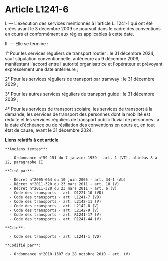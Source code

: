 # Article L1241-6

I. ― L'exécution des services mentionnés à l'article L. 1241-1 qui ont été créés avant le 3 décembre 2009 se poursuit dans le
cadre des conventions en cours et conformément aux règles applicables à cette date. 

II. ― Elle se termine : 

1° Pour les services réguliers de transport routier : le 31 décembre 2024, sauf stipulation conventionnelle, antérieure au 9
décembre 2009, manifestant l'accord entre l'autorité organisatrice et l'opérateur et prévoyant expressément une date
antérieure ; 

2° Pour les services réguliers de transport par tramway : le 31 décembre 2029 ; 

3° Pour les autres services réguliers de transport guidé : le 31 décembre 2039 ; 

4° Pour les services de transport scolaire, les services de transport à la demande, les services de transport des personnes
dont la mobilité est réduite et les services réguliers de transport public fluvial de personnes : à la date d'échéance ou de
résiliation des conventions en cours et, en tout état de cause, avant le 31 décembre 2024.

**Liens relatifs à cet article**

	**Anciens textes**:

	  - Ordonnance n°59-151 du 7 janvier 1959 - art. 1 (VT), alinéas 8 à 12, paragraphe II

	**Cité par**:

	  - Décret n°2005-664 du 10 juin 2005 - art. 34-1 (Ab)
	  - Décret n°2011-320 du 23 mars 2011 - art. 18 (V)
	  - Décret n°2011-320 du 23 mars 2011 - art. 6 (V)
	  - Code des transports - art. D1221-10 (VD)
	  - Code des transports - art. L1241-7 (VD)
	  - Code des transports - art. L2142-11 (V)
	  - Code des transports - art. L2142-8 (V)
	  - Code des transports - art. L2142-9 (V)
	  - Code des transports - art. R1241-17 (V)
	  - Code des transports - art. R1241-44 (V)

	**Cite**:

	  - Code des transports - art. L1241-1 (VD)

	**Codifié par**:

	  - Ordonnance n°2010-1307 du 28 octobre 2010 - art. (V)

